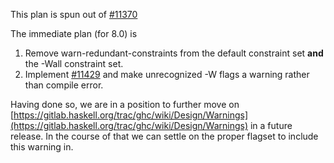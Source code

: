 
This plan is spun out of [\#11370](https://gitlab.haskell.org/ghc/ghc/issues/11370)


The immediate plan (for 8.0) is

1. Remove warn-redundant-constraints from the default constraint set **and** the -Wall constraint set.
1. Implement [\#11429](https://gitlab.haskell.org/ghc/ghc/issues/11429) and make unrecognized -W flags a warning rather than compile error.


Having done so, we are in a position to further move on [https://gitlab.haskell.org/trac/ghc/wiki/Design/Warnings](https://gitlab.haskell.org/trac/ghc/wiki/Design/Warnings) in a future release. In the course of that we can settle on the proper flagset to include this warning in.
